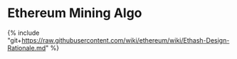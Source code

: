 # Ethereum Mining Algo

{% include "git+https://raw.githubusercontent.com/wiki/ethereum/wiki/Ethash-Design-Rationale.md" %}